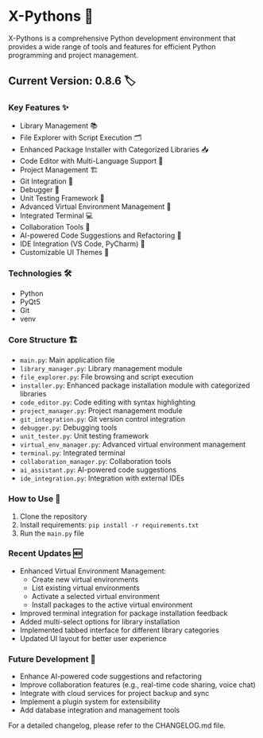 # X-Pythons 🐍

X-Pythons is a comprehensive Python development environment that provides a wide range of tools and features for efficient Python programming and project management.

## Current Version: 0.8.6 🏷️

### Key Features ✨

- Library Management 📚
- File Explorer with Script Execution 🗂️
- Enhanced Package Installer with Categorized Libraries 📥
- Code Editor with Multi-Language Support 📝
- Project Management 🏗️
- Git Integration 🔀
- Debugger 🐞
- Unit Testing Framework 🧪
- Advanced Virtual Environment Management 🐍
- Integrated Terminal 💻
- Collaboration Tools 👥
- AI-powered Code Suggestions and Refactoring 🤖
- IDE Integration (VS Code, PyCharm) 🔗
- Customizable UI Themes 🎨

### Technologies 🛠️

- Python
- PyQt5
- Git
- venv

### Core Structure 🏗️

- `main.py`: Main application file
- `library_manager.py`: Library management module
- `file_explorer.py`: File browsing and script execution
- `installer.py`: Enhanced package installation module with categorized libraries
- `code_editor.py`: Code editing with syntax highlighting
- `project_manager.py`: Project management module
- `git_integration.py`: Git version control integration
- `debugger.py`: Debugging tools
- `unit_tester.py`: Unit testing framework
- `virtual_env_manager.py`: Advanced virtual environment management
- `terminal.py`: Integrated terminal
- `collaboration_manager.py`: Collaboration tools
- `ai_assistant.py`: AI-powered code suggestions
- `ide_integration.py`: Integration with external IDEs

### How to Use 🚀

1. Clone the repository
2. Install requirements: `pip install -r requirements.txt`
3. Run the `main.py` file

### Recent Updates 🆕

- Enhanced Virtual Environment Management:
  - Create new virtual environments
  - List existing virtual environments
  - Activate a selected virtual environment
  - Install packages to the active virtual environment
- Improved terminal integration for package installation feedback
- Added multi-select options for library installation
- Implemented tabbed interface for different library categories
- Updated UI layout for better user experience

### Future Development 🔮

- Enhance AI-powered code suggestions and refactoring
- Improve collaboration features (e.g., real-time code sharing, voice chat)
- Integrate with cloud services for project backup and sync
- Implement a plugin system for extensibility
- Add database integration and management tools

For a detailed changelog, please refer to the CHANGELOG.md file.
